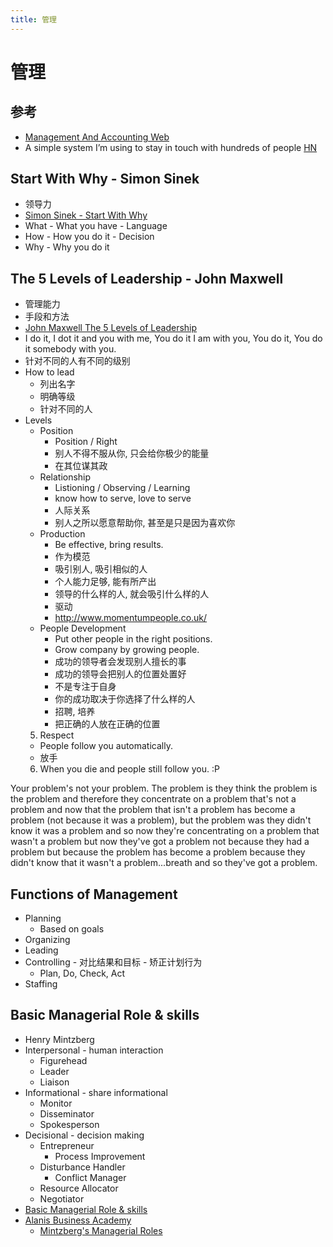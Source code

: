 ```yaml
---
title: 管理
---
```


# 管理

## 参考

- [Management And Accounting Web](https://maaw.info/)
- A simple system I’m using to stay in touch with hundreds of people [HN](https://news.ycombinator.com/item?id=30329475)

## Start With Why - Simon Sinek

- 领导力
- [Simon Sinek - Start With Why](https://www.youtube.com/watch?v=IPYeCltXpxw)
- What - What you have - Language
- How - How you do it - Decision
- Why - Why you do it

## The 5 Levels of Leadership - John Maxwell

- 管理能力
- 手段和方法
- [John Maxwell The 5 Levels of Leadership](https://www.youtube.com/watch?v=aPwXeg8ThWI)
- I do it, I dot it and you with me, You do it I am with you, You do it, You do it somebody with you.
- 针对不同的人有不同的级别
- How to lead
  - 列出名字
  - 明确等级
  - 针对不同的人
- Levels
  - Position
    - Position / Right
    - 别人不得不服从你, 只会给你极少的能量
    - 在其位谋其政
  - Relationship
    - Listioning / Observing / Learning
    - know how to serve, love to serve
    - 人际关系
    - 别人之所以愿意帮助你, 甚至是只是因为喜欢你
  - Production
    - Be effective, bring results.
    - 作为模范
    - 吸引别人, 吸引相似的人
    - 个人能力足够, 能有所产出
    - 领导的什么样的人, 就会吸引什么样的人
    - 驱动
    - http://www.momentumpeople.co.uk/
  - People Development
    - Put other people in the right positions.
    - Grow company by growing people.
    - 成功的领导者会发现别人擅长的事
    - 成功的领导会把别人的位置处置好
    - 不是专注于自身
    - 你的成功取决于你选择了什么样的人
    - 招聘, 培养
    - 把正确的人放在正确的位置
  5. Respect
  - People follow you automatically.
  - 放手
  6. When you die and people still follow you. :P

Your problem's not your problem. The problem is they think the problem is the problem and therefore they concentrate on a problem that's not a problem and now that the problem that isn't a problem has become a problem (not because it was a problem), but the problem was they didn't know it was a problem and so now they're concentrating on a problem that wasn't a problem but now they've got a problem not because they had a problem but because the problem has become a problem because they didn't know that it wasn't a problem...breath and so they've got a problem.

## Functions of Management

- Planning
  - Based on goals
- Organizing
- Leading
- Controlling - 对比结果和目标 - 矫正计划行为
  - Plan, Do, Check, Act
- Staffing

## Basic Managerial Role & skills

- Henry Mintzberg
- Interpersonal - human interaction
  - Figurehead
  - Leader
  - Liaison
- Informational - share informational
  - Monitor
  - Disseminator
  - Spokesperson
- Decisional - decision making
  - Entrepreneur
    - Process Improvement
  - Disturbance Handler
    - Conflict Manager
  - Resource Allocator
  - Negotiator
- [Basic Managerial Role & skills](https://www.youtube.com/watch?v=3gIquZu1rjQ)
- [Alanis Business Academy](https://www.youtube.com/watch?list=RDCMUCO17pDLFQBKGitI2F7_c_JQ)
  - [Mintzberg's Managerial Roles](https://www.youtube.com/watch?v=NgkQYRqxKTs)
